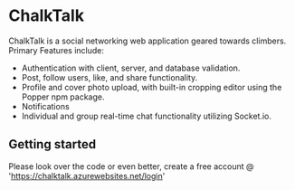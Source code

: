 # ChalkTalk

ChalkTalk is a social networking web application geared towards climbers. 
Primary Features include: 

- Authentication with client, server, and database validation. 
- Post, follow users, like, and share functionality. 
- Profile and cover photo upload, with built-in cropping editor using the Popper npm package. 
- Notifications
- Individual and group real-time chat functionality utilizing Socket.io. 

## Getting started
Please look over the code or even better, create a free account @ 'https://chalktalk.azurewebsites.net/login'

